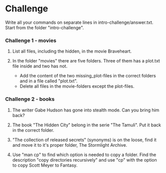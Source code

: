 # Challenge

Write all your commands on separate lines in intro-challenge/answer.txt. Start from the folder "intro-challenge".

### Challenge 1 - movies

1. List all files, including the hidden, in the movie Braveheart.

2. In the folder "movies" there are five folders. Three of them has a plot.txt file inside and two has not.
    * Add the content of the two missing_plot-files in the correct folders and in a file called "plot.txt".
    * Delete all files in the movie-folders except the plot-files.


### Challenge 2 - books

1. The writer Gabe Hudson has gone into stealth mode. Can you bring him back?

2. The book "The Hidden City" belong in the serie "The Tamuli". Put it back in the correct folder.

3. "The collection of released secrets" (synonyms) is on the loose, find it and move it to it's proper folder, The Stormlight Archive.

4. Use "man cp" to find which option is needed to copy a folder. Find the description "copy directories recursively" and use "cp" with the option to copy Scott Meyer to Fantasy.
